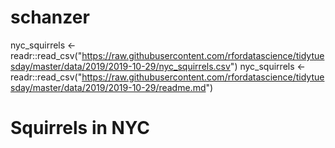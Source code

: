 # schanzer
nyc_squirrels <- readr::read_csv("https://raw.githubusercontent.com/rfordatascience/tidytuesday/master/data/2019/2019-10-29/nyc_squirrels.csv")
nyc_squirrels <- readr::read_csv("https://raw.githubusercontent.com/rfordatascience/tidytuesday/master/data/2019/2019-10-29/readme.md")
<!DOCTYPE html>
<html>
<head>
    <title>Squirrels in NYC</title>
</head>
<body>
    <h1>Squirrels in NYC</h1>
    <!-- nyc_squirrels -->
</body>
</html>
